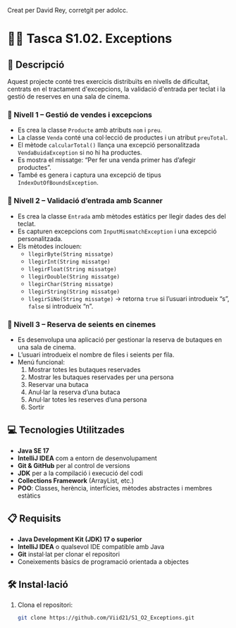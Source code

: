 Creat per David Rey, corretgit per adolcc.

# 🧑‍💻 Tasca S1.02. Exceptions


## 📄 Descripció

Aquest projecte conté tres exercicis distribuïts en nivells de dificultat, centrats en el tractament d'excepcions, la validació d'entrada per teclat i la gestió de reserves en una sala de cinema.

### 🔹 Nivell 1 – Gestió de vendes i excepcions

- Es crea la classe `Producte` amb atributs `nom` i `preu`.
- La classe `Venda` conté una col·lecció de productes i un atribut `preuTotal`.
- El mètode `calcularTotal()` llança una excepció personalitzada `VendaBuidaException` si no hi ha productes.
- Es mostra el missatge: “Per fer una venda primer has d’afegir productes”.
- També es genera i captura una excepció de tipus `IndexOutOfBoundsException`.

### 🔹 Nivell 2 – Validació d’entrada amb Scanner

- Es crea la classe `Entrada` amb mètodes estàtics per llegir dades des del teclat.
- Es capturen excepcions com `InputMismatchException` i una excepció personalitzada.
- Els mètodes inclouen:
  - `llegirByte(String missatge)`
  - `llegirInt(String missatge)`
  - `llegirFloat(String missatge)`
  - `llegirDouble(String missatge)`
  - `llegirChar(String missatge)`
  - `llegirString(String missatge)`
  - `llegirSiNo(String missatge)` → retorna `true` si l’usuari introdueix “s”, `false` si introdueix “n”.

### 🔹 Nivell 3 – Reserva de seients en cinemes

- Es desenvolupa una aplicació per gestionar la reserva de butaques en una sala de cinema.
- L’usuari introdueix el nombre de files i seients per fila.
- Menú funcional:
  1. Mostrar totes les butaques reservades  
  2. Mostrar les butaques reservades per una persona  
  3. Reservar una butaca  
  4. Anul·lar la reserva d’una butaca  
  5. Anul·lar totes les reserves d’una persona  
  0. Sortir
 
     

## 💻 Tecnologies Utilitzades

- **Java SE 17**  
- **IntelliJ IDEA** com a entorn de desenvolupament  
- **Git & GitHub** per al control de versions  
- **JDK** per a la compilació i execució del codi  
- **Collections Framework** (ArrayList, etc.)  
- **POO**: Classes, herència, interfícies, mètodes abstractes i membres estàtics



## 📋 Requisits

- **Java Development Kit (JDK) 17 o superior**  
- **IntelliJ IDEA** o qualsevol IDE compatible amb Java  
- **Git** instal·lat per clonar el repositori  
- Coneixements bàsics de programació orientada a objectes



## 🛠️ Instal·lació

1. Clona el repositori:
   ```bash
   git clone https://github.com/Viid21/S1_O2_Exceptions.git
